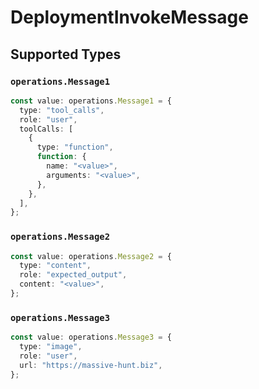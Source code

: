 # DeploymentInvokeMessage


## Supported Types

### `operations.Message1`

```typescript
const value: operations.Message1 = {
  type: "tool_calls",
  role: "user",
  toolCalls: [
    {
      type: "function",
      function: {
        name: "<value>",
        arguments: "<value>",
      },
    },
  ],
};
```

### `operations.Message2`

```typescript
const value: operations.Message2 = {
  type: "content",
  role: "expected_output",
  content: "<value>",
};
```

### `operations.Message3`

```typescript
const value: operations.Message3 = {
  type: "image",
  role: "user",
  url: "https://massive-hunt.biz",
};
```

